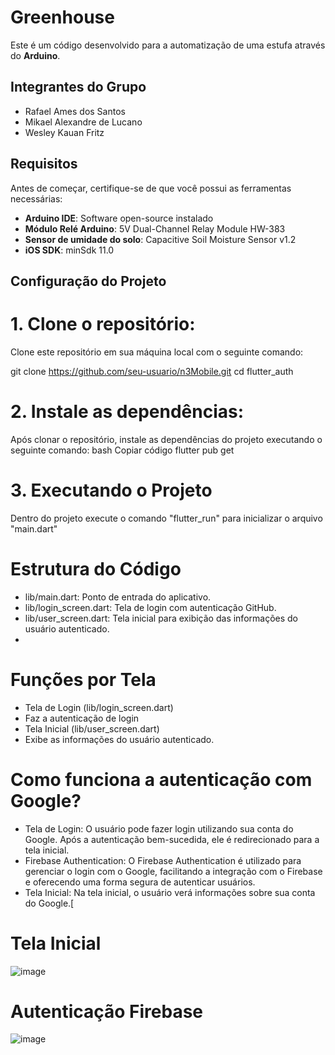 # Greenhouse

Este é um código desenvolvido para a automatização de uma estufa através do **Arduino**.

## Integrantes do Grupo
- Rafael Ames dos Santos
- Mikael Alexandre de Lucano
- Wesley Kauan Fritz

## Requisitos

Antes de começar, certifique-se de que você possui as ferramentas necessárias:

- **Arduino IDE**: Software open-source instalado
- **Módulo Relé Arduino**: 5V Dual-Channel Relay Module HW-383
- **Sensor de umidade do solo**: Capacitive Soil Moisture Sensor v1.2
- **iOS SDK**: minSdk 11.0

## Configuração do Projeto

# 1. Clone o repositório:

Clone este repositório em sua máquina local com o seguinte comando:

git clone https://github.com/seu-usuario/n3Mobile.git
cd flutter_auth


# 2. Instale as dependências:
Após clonar o repositório, instale as dependências do projeto executando o seguinte comando:
bash
Copiar código
flutter pub get

# 3. Executando o Projeto
Dentro do projeto execute o comando "flutter_run" para inicializar o arquivo "main.dart"

# Estrutura do Código
- lib/main.dart: Ponto de entrada do aplicativo.
- lib/login_screen.dart: Tela de login com autenticação GitHub.
- lib/user_screen.dart: Tela inicial para exibição das informações do usuário autenticado.
- 

# Funções por Tela

- Tela de Login (lib/login_screen.dart)
- Faz a autenticação de login
- Tela Inicial (lib/user_screen.dart)
- Exibe as informações do usuário autenticado.

# Como funciona a autenticação com Google?
- Tela de Login: O usuário pode fazer login utilizando sua conta do Google. Após a autenticação bem-sucedida, ele é redirecionado para a tela inicial.
- Firebase Authentication: O Firebase Authentication é utilizado para gerenciar o login com o Google, facilitando a integração com o Firebase e oferecendo uma forma segura de autenticar usuários.
- Tela Inicial: Na tela inicial, o usuário verá informações sobre sua conta do Google.[

# Tela Inicial 
![image](https://github.com/user-attachments/assets/073d4ee3-b893-44a9-9525-fb18d184e846)

# Autenticação Firebase
![image](https://github.com/user-attachments/assets/7ea5faa4-7b93-4752-90c6-f332c81e1c07)



